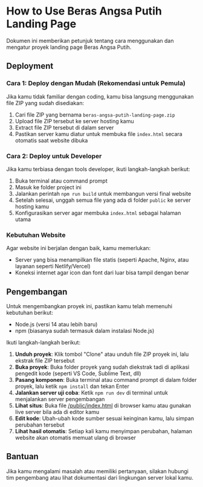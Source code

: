 # How to Use Beras Angsa Putih Landing Page

Dokumen ini memberikan petunjuk tentang cara menggunakan dan mengatur proyek landing page Beras Angsa Putih.

## Deployment

### Cara 1: Deploy dengan Mudah (Rekomendasi untuk Pemula)

Jika kamu tidak familiar dengan coding, kamu bisa langsung menggunakan file ZIP yang sudah disediakan:

1. Cari file ZIP yang bernama `beras-angsa-putih-landing-page.zip`
2. Upload file ZIP tersebut ke server hosting kamu
3. Extract file ZIP tersebut di dalam server
4. Pastikan server kamu diatur untuk membuka file `index.html` secara otomatis saat website dibuka

### Cara 2: Deploy untuk Developer

Jika kamu terbiasa dengan tools developer, ikuti langkah-langkah berikut:

1. Buka terminal atau command prompt
2. Masuk ke folder project ini
3. Jalankan perintah `npm run build` untuk membangun versi final website
4. Setelah selesai, unggah semua file yang ada di folder `public` ke server hosting kamu
5. Konfigurasikan server agar membuka `index.html` sebagai halaman utama

### Kebutuhan Website

Agar website ini berjalan dengan baik, kamu memerlukan:

- Server yang bisa menampilkan file statis (seperti Apache, Nginx, atau layanan seperti Netlify/Vercel)
- Koneksi internet agar icon dan font dari luar bisa tampil dengan benar

## Pengembangan

Untuk mengembangkan proyek ini, pastikan kamu telah memenuhi kebutuhan berikut:

- Node.js (versi 14 atau lebih baru)
- npm (biasanya sudah termasuk dalam instalasi Node.js)

Ikuti langkah-langkah berikut:

1. **Unduh proyek**: Klik tombol "Clone" atau unduh file ZIP proyek ini, lalu ekstrak file ZIP tersebut
2. **Buka proyek**: Buka folder proyek yang sudah diekstrak tadi di aplikasi pengedit kode (seperti VS Code, Sublime Text, dll)
3. **Pasang komponen**: Buka terminal atau command prompt di dalam folder proyek, lalu ketik `npm install` dan tekan Enter
4. **Jalankan server uji coba**: Ketik `npm run dev` di terminal untuk menjalankan server pengembangan
5. **Lihat situs**: Buka file [/public/index.html](./public/index.html) di browser kamu atau gunakan live server bila ada di editor kamu
6. **Edit kode**: Ubah-ubah kode sumber sesuai keinginan kamu, lalu simpan perubahan tersebut
7. **Lihat hasil otomatis**: Setiap kali kamu menyimpan perubahan, halaman website akan otomatis memuat ulang di browser

## Bantuan

Jika kamu mengalami masalah atau memiliki pertanyaan, silakan hubungi tim pengembang atau lihat dokumentasi dari lingkungan server lokal kamu.
